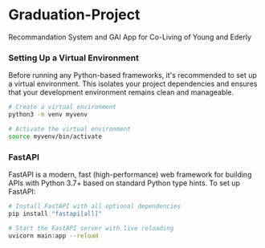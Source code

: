 # Graduation-Project
Recommandation System and GAI App for Co-Living of Young and Ederly


### Setting Up a Virtual Environment

Before running any Python-based frameworks, it's recommended to set up a virtual environment. This isolates your project dependencies and ensures that your development environment remains clean and manageable.

```bash
# Create a virtual environment
python3 -m venv myvenv

# Activate the virtual environment
source myvenv/bin/activate
```


### FastAPI

FastAPI is a modern, fast (high-performance) web framework for building APIs with Python 3.7+ based on standard Python type hints. To set up FastAPI:

```bash
# Install FastAPI with all optional dependencies
pip install "fastapi[all]"

# Start the FastAPI server with live reloading
uvicorn main:app --reload
```